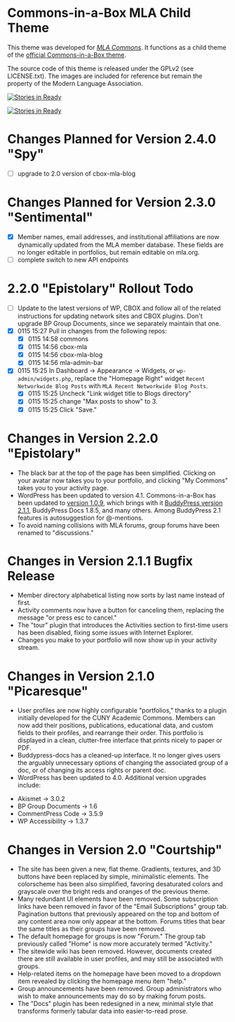 # Commons-in-a-Box MLA Child Theme

This theme was developed for [_MLA Commons_][1]. It functions as a child 
theme of the [official Commons-in-a-Box theme][2].

The source code of this theme is released under the GPLv2 (see LICENSE.txt). 
The images are included for reference but remain the property of the Modern 
Language Association.

[1]: http://commons.mla.org
[2]: https://github.com/cuny-academic-commons/cbox-theme

[![Stories in Ready](https://badge.waffle.io/mlaa/cbox-mla.png?label=ready&title=Ready)](https://waffle.io/mlaa/cbox-mla) 

[![Stories in Ready](https://badge.waffle.io/mlaa/cbox-mla.png?label=ready&title=Ready)](https://waffle.io/mlaa/cbox-mla) 

# Changes Planned for Version 2.4.0 "Spy" 
 * [ ] upgrade to 2.0 version of cbox-mla-blog 

# Changes Planned for Version 2.3.0 "Sentimental" 
 * [x] Member names, email addresses, and institutional affiliations are now dynamically updated from the MLA member database. These fields are no longer editable in portfolios, but remain editable on mla.org. 
 * [ ] complete switch to new API endpoints

# 2.2.0 "Epistolary" Rollout Todo

 * [ ] Update to the latest versions of WP, CBOX and follow all of the related instructions for updating network sites and CBOX plugins. Don't upgrade BP Group Documents, since we separately maintain that one. 
 * [x] 0115 15:27 Pull in changes from the following repos: 
   - [x] 0115 14:58 commons
   - [x] 0115 14:56 cbox-mla
   - [x] 0115 14:56 cbox-mla-blog 
   - [x] 0115 14:56 mla-admin-bar
 * [x] 0115 15:25 In Dashboard -> Appearance -> Widgets, or `wp-admin/widgets.php`, replace the "Homepage Right" widget `Recent Networkwide Blog Posts` with `MLA Recent Networkwide Blog Posts`. 
   - [x] 0115 15:25 Uncheck "Link widget title to Blogs directory" 
   - [x] 0115 15:25 change "Max posts to show" to 3. 
   - [x] 0115 15:25 Click "Save." 

# Changes in Version 2.2.0 "Epistolary" 
 * The black bar at the top of the page has been simplified. Clicking on your avatar now takes you to your portfolio, and clicking "My Commons" takes you to your activity page. 
 * WordPress has been updated to version 4.1. Commons-in-a-Box has been updated to [version 1.0.9](https://wordpress.org/plugins/commons-in-a-box/changelog/), which brings with it [BuddyPress version 2.1.1](https://codex.buddypress.org/releases/version-2-1-1/), BuddyPress Docs 1.8.5, and many others. Among BuddyPress 2.1 features is autosuggestion for @-mentions.  
 * To avoid naming collisions with MLA forums, group forums have been renamed to "discussions." 

# Changes in Version 2.1.1 Bugfix Release

 * Member directory alphabetical listing now sorts by last name instead of first. 
 * Activity comments now have a button for canceling them, replacing the message "or press esc to cancel." 
 * The "tour" plugin that introduces the Activities section to first-time users has been disabled, fixing some issues with Internet Explorer. 
 * Changes you make to your portfolio will now show up in your activity stream. 

# Changes in Version 2.1.0 "Picaresque" 

 * User profiles are now highly configurable "portfolios," thanks to a plugin initially developed for the CUNY Academic Commons. Members can now add their positions, publications, educational data, and custom fields to their profiles, and rearrange their order. This portfolio is displayed in a clean, clutter-free interface that prints nicely to paper or PDF.  
 * Buddypress-docs has a cleaned-up interface. It no longer gives users the arguably unnecessary options of changing the associated group of a doc, or of changing its access rights or parent doc.  
 * WordPress has been updated to 4.0. Additional version upgrades include: 
  - Akismet -> 3.0.2
  - BP Group Documents -> 1.6
  - CommentPress Code -> 3.5.9
  - WP Accessibility -> 1.3.7

# Changes in Version 2.0 "Courtship" 

 * The site has been given a new, flat theme. Gradients, textures, and 3D buttons have been replaced by simple, minimalistic elements. The colorscheme has been also simplified, favoring desaturated colors and grayscale over the bright reds and oranges of the previous theme. 
 * Many redundant UI elements have been removed. Some subscription links have been removed in favor of the "Email Subscriptions" group tab. Pagination buttons that previously appeared on the top and bottom of any content area now only appear at the bottom. Forums titles that bear the same titles as their groups have been removed. 
 * The default homepage for groups is now "Forum." The group tab previously called "Home" is now more accurately termed "Activity." 
 * The sitewide wiki has been removed. However, documents created there are still available in user profiles, and may still be associated with groups. 
 * Help-related items on the homepage have been moved to a dropdown item revealed by clicking the homepage menu item "help." 
 * Group announcements have been removed. Group administrators who wish to make announcements may do so by making forum posts.  
 * The "Docs" plugin has been redesigned in a new, minimal style that transforms formerly tabular data into easier-to-read prose.  
